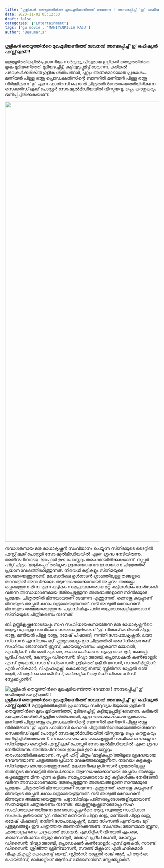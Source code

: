 ```yaml
---
title: "ഗുളികൻ തെയ്യത്തിന്‍റെ മുഖംമൂടിയണിഞ്ഞ് ദേവനന്ദ ! അമ്പരപ്പിച്ച് 'ഗു' ഒഫീഷ്യൽ ഫസ്റ്റ് ലുക്ക്.!!"
date: 2023-11-02T05:12:53
draft: false
categories: ["Entertainment"]
tags: ['gu movie', 'MANIYANPILLA RAJU']
author: "Beaumaris"
---
```


<strong>ഗുളികൻ തെയ്യത്തിന്‍റെ മുഖംമൂടിയണിഞ്ഞ് ദേവനന്ദ! അമ്പരപ്പിച്ച് 'ഗു' ഒഫീഷ്യൽ ഫസ്റ്റ് ലുക്ക്.!!</strong>

മന്ത്രമൂർത്തികളിൽ പ്രധാനിയും സർവ്വവ്യാപിയുമായ ഗുളികൻ തെയ്യത്തിന്‍റെ മുഖം മൂടിയണിഞ്ഞ്, മുടിയഴച്ചിട്ട്, കുട്ടിയുടുപ്പുമിട്ട് ദേവനന്ദ. കരിങ്കൽ പടവുകൾക്കരികിൽ ഗുളിക ശിൽപങ്ങൾ, ചുറ്റും അഭൗമമായൊരു പ്രകാശം... മണിയൻ പിള്ള രാജു പ്രൊഡക്ഷൻസിൻ്റെ ബാനറിൽ മണിയൻ പിള്ള രാജു നിർമ്മിക്കുന്ന 'ഗു' എന്ന ഫാന്‍റസി ഹൊറർ ചിത്രത്തിന്‍റേതായെത്തിയിരിക്കുന്ന സെക്കൻഡ് ലുക്ക് പോസ്റ്റർ സോഷ്യൽമീഡിയയിൽ വിസ്മയവും ഒപ്പം കൗതുകവും ജനിപ്പിച്ചിരിക്കുകയാണ്.

<img class="size-full wp-image-427856 aligncenter" src="https://cdn.boolokam.com/articles/2023/11/dqdqdqqdqddq.jpg" alt="" width="986" height="1440" />

നവാഗതനായ മനു രാധാകൃഷ്ണൻ സംവിധാനം ചെയ്യുന്ന സിനിമയുടെ ടൈറ്റിൽ ഫസ്റ്റ് ലുക്ക് പോസ്റ്റർ സോഷ്യൽമീഡിയയിൽ ഏറെ ശ്രദ്ധ നേടിയിരുന്നു. അതിനുപിന്നാലെ ഇപ്പോൾ ഈ പോസ്റ്ററും തരംഗമായിരിക്കുകയാണ്. സൂപ്പർ ഹിറ്റ് ചിത്രം 'മാളികപ്പുറ'ത്തിലൂടെ ശ്രദ്ധേയായ ദേവനന്ദയാണ്‌ ചിത്രത്തിൽ പ്രധാന വേഷത്തിലെത്തുന്നത്. നിരവധി കുട്ടികളും സിനിമയുടെ ഭാഗമായെത്തുന്നുണ്ട്.
മലബാറിലെ ഉൾനാടൻ ഗ്രാമത്തിലുള്ള തങ്ങളുടെ തറവാട്ടിൽ അവധിക്കാലം ആഘോഷമാക്കാനായി അച്ഛനും അമ്മയ്ക്കും ഒപ്പമെത്തുന്ന മിന്ന എന്ന കുട്ടിക്കും സമപ്രായക്കാരായ മറ്റ് കുട്ടികള്‍ക്കും നേരിടേണ്ടി വരുന്ന അസാധാരണമായ ഭീതിപ്പെടുത്തുന്ന അനുഭവങ്ങളാണ് സിനിമയുടെ പ്രമേയം. ചിത്രത്തിൽ മിന്നയായാണ് ദേവനന്ദ എത്തുന്നത്. സൈജു കുറുപ്പാണ് മിന്നയുടെ അച്ഛൻ കഥാപാത്രമായെത്തുന്നത്. നടി അശ്വതി മനോഹരൻ മിന്നയുടെ അമ്മയായെത്തുന്നു. പട്ടാമ്പിയിലും പരിസരപ്രദേശങ്ങളിലുമായാണ് സിനിമയുടെ ചിത്രീകരണം നടന്നത്.

ബി.ഉണ്ണികൃഷ്ണനോടൊപ്പം സഹ സംവിധായകനായിരുന്ന മനു രാധാകൃഷ്ണന്‍റെ ആദ്യ സ്വതന്ത്ര സംവിധാന സംരംഭം കൂടിയാണ് 'ഗു'. നിരഞ്ജ് മണിയൻ പിള്ള രാജു, മണിയൻ പിള്ള രാജു, രമേഷ് പിഷാരടി, നന്ദിനി ഗോപാലകൃഷ്ണൻ, ലയാ സിംസൺ എന്നിവരും മറ്റ് പുതുമുഖങ്ങളും ഈ ചിത്രത്തിൽ അണിനിരക്കുന്നുണ്ട്. സംഗീതം: ജോനാഥൻ ബ്രൂസ്, ഛായാഗ്രഹണം: ചന്ദ്രകാന്ത് മാധവൻ, എഡിറ്റിംഗ്‌: വിനയൻ എം.ജെ, കലാസംവിധാനം: ത്യാഗു തവന്നൂ‍ർ, മേക്കപ്പ്: പ്രദീപ് രംഗൻ, കോസ്റ്റ്യും ഡിസൈൻ: ദിവ്യാ ജോബി, പ്രൊഡക്ഷൻ കൺട്രോളർ‍: എസ്.മുരുകൻ, സൗണ്ട് ഡിസൈൻ: ശ്രീജിത്ത് ശ്രീനിവാസൻ, സൗണ്ട് മിക്സിംഗ്: എൻ ഹരികുമാർ‍, വിഎഫ്എക്സ്: കൊക്കനട്ട് ബഞ്ച്, സ്റ്റിൽസ്: രാഹുൽ രാജ് ആർ, പി ആർ ഓ ഹെയിൻസ്, മാർക്കറ്റിംഗ് ആൻഡ് ഡിസൈൻസ്: സ്നേക്ക്പ്ലാന്‍റ്.


![ഗുളികൻ തെയ്യത്തിന്‍റെ മുഖംമൂടിയണിഞ്ഞ് ദേവനന്ദ ! അമ്പരപ്പിച്ച് 'ഗു' ഒഫീഷ്യൽ ഫസ്റ്റ് ലുക്ക്.!!](https://cdn.boolokam.com/articles/2023/11/dqdqdqqdqddq.jpg)**ഗുളികൻ തെയ്യത്തിന്‍റെ മുഖംമൂടിയണിഞ്ഞ് ദേവനന്ദ! അമ്പരപ്പിച്ച് 'ഗു' ഒഫീഷ്യൽ ഫസ്റ്റ് ലുക്ക്.!!** മന്ത്രമൂർത്തികളിൽ പ്രധാനിയും സർവ്വവ്യാപിയുമായ ഗുളികൻ തെയ്യത്തിന്‍റെ മുഖം മൂടിയണിഞ്ഞ്, മുടിയഴച്ചിട്ട്, കുട്ടിയുടുപ്പുമിട്ട് ദേവനന്ദ. കരിങ്കൽ പടവുകൾക്കരികിൽ ഗുളിക ശിൽപങ്ങൾ, ചുറ്റും അഭൗമമായൊരു പ്രകാശം... മണിയൻ പിള്ള രാജു പ്രൊഡക്ഷൻസിൻ്റെ ബാനറിൽ മണിയൻ പിള്ള രാജു നിർമ്മിക്കുന്ന 'ഗു' എന്ന ഫാന്‍റസി ഹൊറർ ചിത്രത്തിന്‍റേതായെത്തിയിരിക്കുന്ന സെക്കൻഡ് ലുക്ക് പോസ്റ്റർ സോഷ്യൽമീഡിയയിൽ വിസ്മയവും ഒപ്പം കൗതുകവും ജനിപ്പിച്ചിരിക്കുകയാണ്. നവാഗതനായ മനു രാധാകൃഷ്ണൻ സംവിധാനം ചെയ്യുന്ന സിനിമയുടെ ടൈറ്റിൽ ഫസ്റ്റ് ലുക്ക് പോസ്റ്റർ സോഷ്യൽമീഡിയയിൽ ഏറെ ശ്രദ്ധ നേടിയിരുന്നു. അതിനുപിന്നാലെ ഇപ്പോൾ ഈ പോസ്റ്ററും തരംഗമായിരിക്കുകയാണ്. സൂപ്പർ ഹിറ്റ് ചിത്രം 'മാളികപ്പുറ'ത്തിലൂടെ ശ്രദ്ധേയായ ദേവനന്ദയാണ്‌ ചിത്രത്തിൽ പ്രധാന വേഷത്തിലെത്തുന്നത്. നിരവധി കുട്ടികളും സിനിമയുടെ ഭാഗമായെത്തുന്നുണ്ട്. മലബാറിലെ ഉൾനാടൻ ഗ്രാമത്തിലുള്ള തങ്ങളുടെ തറവാട്ടിൽ അവധിക്കാലം ആഘോഷമാക്കാനായി അച്ഛനും അമ്മയ്ക്കും ഒപ്പമെത്തുന്ന മിന്ന എന്ന കുട്ടിക്കും സമപ്രായക്കാരായ മറ്റ് കുട്ടികള്‍ക്കും നേരിടേണ്ടി വരുന്ന അസാധാരണമായ ഭീതിപ്പെടുത്തുന്ന അനുഭവങ്ങളാണ് സിനിമയുടെ പ്രമേയം. ചിത്രത്തിൽ മിന്നയായാണ് ദേവനന്ദ എത്തുന്നത്. സൈജു കുറുപ്പാണ് മിന്നയുടെ അച്ഛൻ കഥാപാത്രമായെത്തുന്നത്. നടി അശ്വതി മനോഹരൻ മിന്നയുടെ അമ്മയായെത്തുന്നു. പട്ടാമ്പിയിലും പരിസരപ്രദേശങ്ങളിലുമായാണ് സിനിമയുടെ ചിത്രീകരണം നടന്നത്. ബി.ഉണ്ണികൃഷ്ണനോടൊപ്പം സഹ സംവിധായകനായിരുന്ന മനു രാധാകൃഷ്ണന്‍റെ ആദ്യ സ്വതന്ത്ര സംവിധാന സംരംഭം കൂടിയാണ് 'ഗു'. നിരഞ്ജ് മണിയൻ പിള്ള രാജു, മണിയൻ പിള്ള രാജു, രമേഷ് പിഷാരടി, നന്ദിനി ഗോപാലകൃഷ്ണൻ, ലയാ സിംസൺ എന്നിവരും മറ്റ് പുതുമുഖങ്ങളും ഈ ചിത്രത്തിൽ അണിനിരക്കുന്നുണ്ട്. സംഗീതം: ജോനാഥൻ ബ്രൂസ്, ഛായാഗ്രഹണം: ചന്ദ്രകാന്ത് മാധവൻ, എഡിറ്റിംഗ്‌: വിനയൻ എം.ജെ, കലാസംവിധാനം: ത്യാഗു തവന്നൂ‍ർ, മേക്കപ്പ്: പ്രദീപ് രംഗൻ, കോസ്റ്റ്യും ഡിസൈൻ: ദിവ്യാ ജോബി, പ്രൊഡക്ഷൻ കൺട്രോളർ‍: എസ്.മുരുകൻ, സൗണ്ട് ഡിസൈൻ: ശ്രീജിത്ത് ശ്രീനിവാസൻ, സൗണ്ട് മിക്സിംഗ്: എൻ ഹരികുമാർ‍, വിഎഫ്എക്സ്: കൊക്കനട്ട് ബഞ്ച്, സ്റ്റിൽസ്: രാഹുൽ രാജ് ആർ, പി ആർ ഓ ഹെയിൻസ്, മാർക്കറ്റിംഗ് ആൻഡ് ഡിസൈൻസ്: സ്നേക്ക്പ്ലാന്‍റ്.
